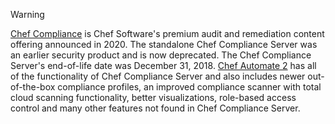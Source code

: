 <div class="admonition-warning"><p class="admonition-warning-title">Warning</p><div class="admonition-warning-text">

[Chef Compliance](https://docs.chef.io/compliance/) is Chef Software's premium audit and remediation content offering announced in 2020.
The standalone Chef Compliance Server was an earlier security product and is now deprecated.
The Chef Compliance Server's end-of-life date was December 31, 2018. [Chef
Automate 2](/automate/) has all of the functionality of
Chef Compliance Server and also includes newer out-of-the-box compliance
profiles, an improved compliance scanner with total cloud scanning
functionality, better visualizations, role-based access control and many
other features not found in Chef Compliance Server.

</div></div>
